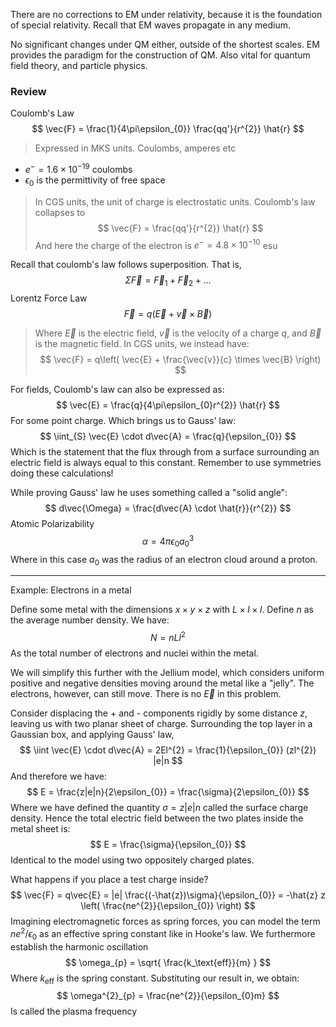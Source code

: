There are no corrections to EM under relativity, because it is the foundation of special relativity. Recall that EM waves propagate in any medium.

No significant changes under QM either, outside of the shortest scales. EM provides the paradigm for the construction of QM. Also vital for quantum field theory, and particle physics.
### Review
Coulomb's Law
$$
\vec{F} = \frac{1}{4\pi\epsilon_{0}} \frac{qq'}{r^{2}} \hat{r}
$$
> Expressed in MKS units. Coulombs, amperes etc
- $e^{-}=1.6\times 10^{-19}$ coulombs
- $\epsilon_{0}$ is the permittivity of free space

> In CGS units, the unit of charge is electrostatic units. Coulomb's law collapses to
$$
\vec{F} = \frac{qq'}{r^{2}} \hat{r}
$$
> And here the charge of the electron is $e^{-}=4.8\times 10^{-10}$ esu

Recall that coulomb's law follows superposition. That is,
$$
\Sigma \vec{F} = \vec{F}_{1} + \vec{F}_{2} + \dots
$$
Lorentz Force Law
$$
\vec{F} = q(\vec{E} + \vec{v}\times \vec{B})
$$
> Where $\vec{E}$ is the electric field, $\vec{v}$ is the velocity of a charge $q$, and $\vec{B}$ is the magnetic field. In CGS units, we instead have:
$$
\vec{F} = q\left( \vec{E} + \frac{\vec{v}}{c} \times \vec{B} \right)
$$

For fields, Coulomb's law can also be expressed as:
$$
\vec{E} = \frac{q}{4\pi\epsilon_{0}r^{2}} \hat{r}
$$
For some point charge. Which brings us to Gauss' law:
$$
\iint_{S} \vec{E} \cdot d\vec{A} = \frac{q}{\epsilon_{0}}
$$
Which is the statement that the flux through from a surface surrounding an electric field is always equal to this constant. Remember to use symmetries doing these calculations!

While proving Gauss' law he uses something called a "solid angle":
$$
d\vec{\Omega} = \frac{d\vec{A} \cdot \hat{r}}{r^{2}}
$$
Atomic Polarizability
$$
\alpha = 4\pi\epsilon_{0} a_{0}^{3}
$$
Where in this case $a_{0}$ was the radius of an electron cloud around a proton.

---
Example: Electrons in a metal

Define some metal with the dimensions $x\times y\times z$ with $L\times l\times l$. Define $n$ as the average number density.  We have:
$$
N = nLl^{2}
$$
As the total number of electrons and nuclei within the metal.

We will simplify this further with the Jellium model, which considers uniform positive and negative densities moving around the metal like a "jelly". The electrons, however, can still move. There is no $\vec{E}$ in this problem.

Consider displacing the + and - components rigidly by some distance $z$, leaving us with two planar sheet of charge. Surrounding the top layer in a Gaussian box, and applying Gauss' law,
$$
\iint \vec{E} \cdot d\vec{A} = 2El^{2} = \frac{1}{\epsilon_{0}} (zl^{2}) |e|n
$$
And therefore we have:
$$
E = \frac{z|e|n}{2\epsilon_{0}} = \frac{\sigma}{2\epsilon_{0}}
$$
Where we have defined the quantity $\sigma=z|e|n$ called the surface charge density. Hence the total electric field between the two plates inside the metal sheet is:
$$
E = \frac{\sigma}{\epsilon_{0}}
$$
Identical to the model using two oppositely charged plates.

What happens if you place a test charge inside?
$$
\vec{F} = q\vec{E} = |e| \frac{(-\hat{z})\sigma}{\epsilon_{0}} = -\hat{z} z \left( \frac{ne^{2}}{\epsilon_{0}} \right)
$$
Imagining electromagnetic forces as spring forces, you can model the term $ne^{2} /\epsilon_{0}$ as an effective spring constant like in Hooke's law. We furthermore establish the harmonic oscillation
$$
\omega_{p} = \sqrt{ \frac{k_\text{eff}}{m} }
$$
Where $k_\text{eff}$ is the spring constant. Substituting our result in, we obtain:
$$
\omega^{2}_{p} = \frac{ne^{2}}{\epsilon_{0}m}
$$
 Is called the plasma frequency